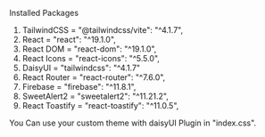 Installed Packages

1. TailwindCSS = "@tailwindcss/vite": "^4.1.7",
2. React = "react": "^19.1.0",
3. React DOM = "react-dom": "^19.1.0",
4. React Icons = "react-icons": "^5.5.0",
5. DaisyUI = "tailwindcss": "^4.1.7"
6. React Router = "react-router": "^7.6.0",
7. Firebase = "firebase": "^11.8.1",
8. SweetAlert2 = "sweetalert2": "^11.21.2",
9. React Toastify = "react-toastify": "^11.0.5",


<!-- You Need to this -->
You Can use your custom theme with daisyUI Plugin in "index.css".